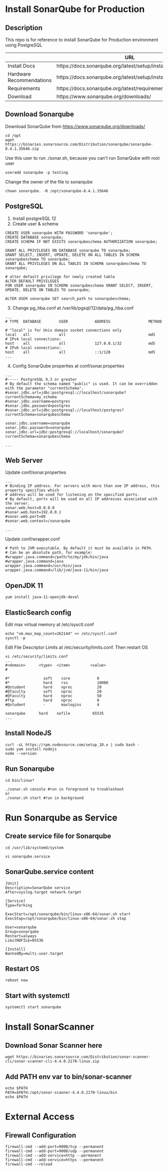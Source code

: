 # Install SonarQube for Production
## Description
This repo is for reference to install SonarQube for Production environment using PostgreSQL

<table>
	<thead>
		<tr>
			<th></th>
			<th>URL</th>
		</tr>
	</thead>
	<tbody>
		<tr>
			<td>Install Docs</td>
			<td>https://docs.sonarqube.org/latest/setup/install-server/</td>
		</tr>
		<tr>
			<td>Hardware Recommendations</td>
			<td>https://docs.sonarqube.org/latest/setup/install-server/</td>
		</tr>
		<tr>
			<td>Requirements</td>
			<td>https://docs.sonarqube.org/latest/requirements/requirements/</td>
		</tr>
		<tr>
			<td>Download</td>
			<td>https://www.sonarqube.org/downloads/</td>
		</tr>
	</tbody>
</table> 

## Download Sonarqube 
Download SonarQube from https://www.sonarqube.org/downloads/
```
cd /opt
wget https://binaries.sonarsource.com/Distribution/sonarqube/sonarqube-8.4.1.35646.zip
```
Use this user to run ./sonar.sh, because you can't run SonarQube with root user
```
useradd sonarqube -p testing
```
Change the owner of the file to sonarqube
```
chown sonarqube. -R /opt/sonarqube-8.4.1.35646
```
## PostgreSQL
1. Install postgreSQL 12
2. Create user & schema
```
CREATE USER sonarqube WITH PASSWORD 'sonarqube';
CREATE DATABASE sonarqube;
CREATE SCHEMA IF NOT EXISTS sonarqubeschema AUTHORIZATION sonarqube;

GRANT ALL PRIVILEGES ON DATABASE sonarqube TO sonarqube; 
GRANT SELECT, INSERT, UPDATE, DELETE ON ALL TABLES IN SCHEMA sonarqubeschema TO sonarqube;
GRANT ALL PRIVILEGES ON ALL TABLES IN SCHEMA sonarqubeschema TO sonarqube;

# alter default privilege for newly created table
ALTER DEFAULT PRIVILEGES
FOR USER sonarqube IN SCHEMA sonarqubeschema GRANT SELECT, INSERT, UPDATE, DELETE ON TABLES TO sonarqube;

ALTER USER sonarqube SET search_path to sonarqubeschema;
```
3. Change pg_hba.conf at /var/lib/pgsql/12/data/pg_hba.conf
```
...
# TYPE  DATABASE        USER            ADDRESS                 METHOD

# "local" is for Unix domain socket connections only
local   all             all                                     md5
# IPv4 local connections:
host    all             all             127.0.0.1/32            md5
# IPv6 local connections:
host    all             all             ::1/128                 md5
...
```
4. Config SonarQube properties at conf/sonar.properties
```
...
#----- PostgreSQL 9.3 or greater
# By default the schema named "public" is used. It can be overridden with the parameter "currentSchema".
#sonar.jdbc.url=jdbc:postgresql://localhost/sonarqube?currentSchema=my_schema
#sonar.jdbc.username=postgres
#sonar.jdbc.password=postgres
#sonar.jdbc.url=jdbc:postgresql://localhost/postgres?currentSchema=sonarqubeschema 

sonar.jdbc.username=sonarqube
sonar.jdbc.password=sonarqube
sonar.jdbc.url=jdbc:postgresql://localhost/sonarqube?currentSchema=sonarqubeschema 

...
```

## Web Server

Update conf/sonar.properties
```
...
# Binding IP address. For servers with more than one IP address, this property specifies which
# address will be used for listening on the specified ports.
# By default, ports will be used on all IP addresses associated with the server.
sonar.web.host=0.0.0.0
#sonar.web.host=192.0.0.1
#sonar.web.port=80
#sonar.web.context=/sonarqube

...
```
Update conf/wrapper.conf
```
# Path to JVM executable. By default it must be available in PATH.
# Can be an absolute path, for example:
#wrapper.java.command=/path/to/my/jdk/bin/java
#wrapper.java.command=java
wrapper.java.command=/usr/bin/java
wrapper.java.command=/lib/jvm/java-11/bin/java
```

## OpenJDK 11
```
yum install java-11-openjdk-devel
```
## ElasticSearch config
Edit max virtual memory at /etc/sysctl.conf
```
echo "vm.max_map_count=262144" >> /etc/sysctl.conf
sysctl -p
```

Edit File Descriptor Limits at /etc/security/limits.conf. Then restart OS
```
vi /etc/security/limits.conf
...
#<domain>      <type>  <item>         <value>
#

#*               soft    core            0
#*               hard    rss             10000
#@student        hard    nproc           20
#@faculty        soft    nproc           20
#@faculty        hard    nproc           50
#ftp             hard    nproc           0
#@student        -       maxlogins       4

sonarqube      hard    nofile          65535 
...
```

## Install NodeJS
```
curl -sL https://rpm.nodesource.com/setup_10.x | sudo bash -
sudo yum install nodejs
node --version
```

## Run Sonarqube
```
cd bin/linux*

./sonar.sh console #run in foreground to troubleshoot
or
./sonar.sh start #run in background
```

# Run Sonarqube as Service
## Create service file for Sonarqube
```
cd /usr/lib/systemd/system

vi sonarqube.service
```

## SonarQube.service content
```
[Unit]
Description=SonarQube service
After=syslog.target network.target

[Service]
Type=forking

ExecStart=/opt/sonarqube/bin/linux-x86-64/sonar.sh start
ExecStop=/opt/sonarqube/bin/linux-x86-64/sonar.sh stop

User=sonarqube
Group=sonarqube
Restart=always
LimitNOFILE=65536

[Install]
WantedBy=multi-user.target
```

## Restart OS
```
reboot now
```

## Start with systemctl
```
systemctl start sonarqube
```



# Install SonarScanner

## Download Sonar Scanner here
```
wget https://binaries.sonarsource.com/Distribution/sonar-scanner-cli/sonar-scanner-cli-4.4.0.2170-linux.zip
```

## Add PATH env var to bin/sonar-scanner 
```
echo $PATH
PATH=$PATH:/opt/sonar-scanner-4.4.0.2170-linux/bin
echo $PATH
```

# External Access

## Firewall Configuration
```
firewall-cmd --add-port=9000/tcp --permanent 
firewall-cmd --add-port=9000/udp --permanent 
firewall-cmd --add-service=http --permanent 
firewall-cmd --add-service=https --permanent 
firewall-cmd --reload 
```